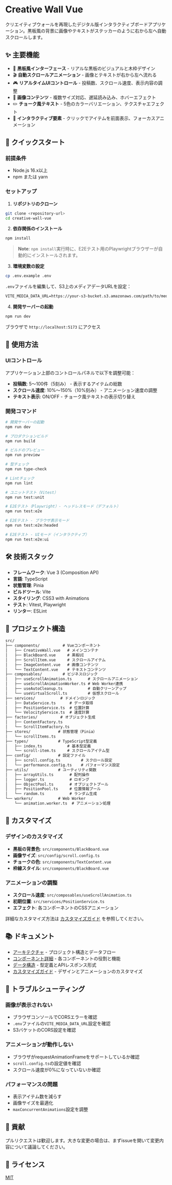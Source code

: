 # Creative Wall Vue

クリエイティブウォールを再現したデジタル版インタラクティブボードアプリケーション。黒板風の背景に画像やテキストがステッカーのように右から左へ自動スクロールします。

## ✨ 主要機能

- 🎨 **黒板風インターフェース** - リアルな黒板のビジュアルと木枠デザイン
- 🎬 **自動スクロールアニメーション** - 画像とテキストが右から左へ流れる
- 🎮 **リアルタイムUIコントロール** - 投稿数、スクロール速度、表示内容の調整
- 📸 **画像コンテンツ** - 複数サイズ対応、遅延読み込み、ホバーエフェクト
- ✏️ **チョーク風テキスト** - 5色のカラーバリエーション、テクスチャエフェクト
- 🎯 **インタラクティブ要素** - クリックでアイテムを前面表示、フォーカスアニメーション

## 🚀 クイックスタート

### 前提条件

- Node.js 16.x以上
- npm または yarn

### セットアップ

1. **リポジトリのクローン**

```bash
git clone <repository-url>
cd creative-wall-vue
```

2. **依存関係のインストール**

```bash
npm install
```

> **Note**: `npm install`実行時に、E2Eテスト用のPlaywrightブラウザーが自動的にインストールされます。

3. **環境変数の設定**

```bash
cp .env.example .env
```

`.env`ファイルを編集して、S3上のメディアデータURLを設定：

```txt
VITE_MEDIA_DATA_URL=https://your-s3-bucket.s3.amazonaws.com/path/to/media_data.json
```

4. **開発サーバーの起動**

```bash
npm run dev
```

ブラウザで `http://localhost:5173` にアクセス

## 📖 使用方法

### UIコントロール

アプリケーション上部のコントロールパネルで以下を調整可能：

- **投稿数**: 5〜100件（5刻み） - 表示するアイテムの総数
- **スクロール速度**: 10%〜150%（10%刻み） - アニメーション速度の調整
- **テキスト表示**: ON/OFF - チョーク風テキストの表示切り替え

### 開発コマンド

```bash
# 開発サーバーの起動
npm run dev

# プロダクションビルド
npm run build

# ビルドのプレビュー
npm run preview

# 型チェック
npm run type-check

# Lintチェック
npm run lint

# ユニットテスト（Vitest）
npm run test:unit

# E2Eテスト（Playwright）- ヘッドレスモード（デフォルト）
npm run test:e2e

# E2Eテスト - ブラウザ表示モード
npm run test:e2e:headed

# E2Eテスト - UIモード（インタラクティブ）
npm run test:e2e:ui
```

## 🛠 技術スタック

- **フレームワーク**: Vue 3 (Composition API)
- **言語**: TypeScript
- **状態管理**: Pinia
- **ビルドツール**: Vite
- **スタイリング**: CSS3 with Animations
- **テスト**: Vitest, Playwright
- **リンター**: ESLint

## 📁 プロジェクト構造

```txt
src/
├── components/          # Vueコンポーネント
│   ├── CreativeWall.vue   # メインコンテナ
│   ├── BlackBoard.vue     # 黒板UI
│   ├── ScrollItem.vue     # スクロールアイテム
│   ├── ImageContent.vue   # 画像コンテンツ
│   └── TextContent.vue    # テキストコンテンツ
├── composables/         # ビジネスロジック
│   ├── useScrollAnimation.ts       # スクロールアニメーション
│   ├── useScrollAnimationWorker.ts # Web Worker連携
│   ├── useAutoCleanup.ts           # 自動クリーンアップ
│   └── useVirtualScroll.ts         # 仮想スクロール
├── services/           # ドメインロジック
│   ├── DataService.ts      # データ取得
│   ├── PositionService.ts  # 位置計算
│   └── VelocityService.ts  # 速度計算
├── factories/          # オブジェクト生成
│   ├── ContentFactory.ts
│   └── ScrollItemFactory.ts
├── stores/            # 状態管理（Pinia）
│   └── scrollItems.ts
├── types/             # TypeScript型定義
│   ├── index.ts           # 基本型定義
│   └── scroll-item.ts     # スクロールアイテム型
├── config/            # 設定ファイル
│   ├── scroll.config.ts         # スクロール設定
│   └── performance.config.ts    # パフォーマンス設定
├── utils/             # ユーティリティ関数
│   ├── arrayUtils.ts       # 配列操作
│   ├── logger.ts           # ロギング
│   ├── ObjectPool.ts       # オブジェクトプール
│   ├── PositionPool.ts     # 位置情報プール
│   └── random.ts           # ランダム生成
└── workers/           # Web Worker
    └── animation.worker.ts  # アニメーション処理
```

## 🎨 カスタマイズ

### デザインのカスタマイズ

- **黒板の背景色**: `src/components/BlackBoard.vue`
- **画像サイズ**: `src/config/scroll.config.ts`
- **チョークの色**: `src/components/TextContent.vue`
- **枠線スタイル**: `src/components/BlackBoard.vue`

### アニメーションの調整

- **スクロール速度**: `src/composables/useScrollAnimation.ts`
- **初期位置**: `src/services/PositionService.ts`
- **エフェクト**: 各コンポーネントのCSSアニメーション

詳細なカスタマイズ方法は [カスタマイズガイド](./docs/customization.md) を参照してください。

## 📚 ドキュメント

- [アーキテクチャ](./docs/architecture.md) - プロジェクト構造とデータフロー
- [コンポーネント詳細](./docs/components.md) - 各コンポーネントの役割と機能
- [データ構造](./docs/data-structures.md) - 型定義とAPIレスポンス形式
- [カスタマイズガイド](./docs/customization.md) - デザインとアニメーションのカスタマイズ

## 🔧 トラブルシューティング

### 画像が表示されない

- ブラウザコンソールでCORSエラーを確認
- `.env`ファイルの`VITE_MEDIA_DATA_URL`設定を確認
- S3バケットのCORS設定を確認

### アニメーションが動作しない

- ブラウザがrequestAnimationFrameをサポートしているか確認
- `scroll.config.ts`の設定値を確認
- スクロール速度が0%になっていないか確認

### パフォーマンスの問題

- 表示アイテム数を減らす
- 画像サイズを最適化
- `maxConcurrentAnimations`設定を調整

## 🤝 貢献

プルリクエストは歓迎します。大きな変更の場合は、まずissueを開いて変更内容について議論してください。

## 📄 ライセンス

[MIT](LICENSE)
